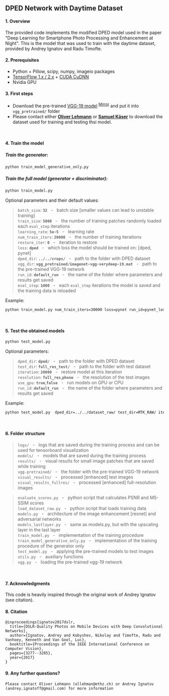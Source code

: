 ## DPED Network with Daytime Dataset

#### 1. Overview 

The provided code implements the modified DPED model used in the paper "Deep Learning for Smartphone Photo Processing and Enhancement at Night".
This is the model that was used to train with the daytime dataset, provided by Andrey Ignatov and Radu Timofte.


#### 2. Prerequisites

- Python + Pillow, scipy, numpy, imageio packages
- [TensorFlow 1.x / 2.x](https://www.tensorflow.org/install/) + [CUDA CuDNN](https://developer.nvidia.com/cudnn)
- Nvidia GPU


#### 3. First steps

- Download the pre-trained [VGG-19 model](https://polybox.ethz.ch/index.php/s/7z5bHNg5r5a0g7k) <sup>[Mirror](https://drive.google.com/file/d/0BwOLOmqkYj-jMGRwaUR2UjhSNDQ/view?usp=sharing)</sup> and put it into `vgg_pretrained/` folder
- Please contact either [**Oliver Lehmann**](mailto:ollehman@ethz.ch) or [**Samuel Käser**](mailto:skaeser@ethz.ch) to download the dataset used for training and testing thsi model.

<br/>

#### 4. Train the model

##### Train the generator:
```bash
python train_model_generative_only.py
```

##### Train the full model (generator + discriminator):
```bash
python train_model.py
```

Optional parameters and their default values:

>```batch_size```: **```32```** &nbsp; - &nbsp; batch size [smaller values can lead to unstable training] <br/>
>```train_size```: **```5000```** &nbsp; - &nbsp; the number of training patches randomly loaded each ```eval_step``` iterations <br/>
>```learning_rate```: **```5e-5```** &nbsp; - &nbsp; learning rate <br/>
>```num_train_iters```: **```20000```** &nbsp; - &nbsp; the number of training iterations <br/>
> ```restore_iter```: **```0```** &nbsp; - &nbsp; iteration to restore <br/>
> ```loss```: **```dped```** &nbsp; - &nbsp; which loss the model should be trained on: [dped, pynet] <br/>
>```dped_dir```: **```../../crops/```** &nbsp; - &nbsp; path to the folder with DPED dataset <br/>
>```vgg_dir```: **```vgg_pretrained/imagenet-vgg-verydeep-19.mat```** &nbsp; - &nbsp; path to the pre-trained VGG-19 network <br/>
>```run_id```: **```default_run```** &nbsp; - &nbsp; the name of the folder where parameters and results get saved <br/>
>```eval_step```: **```1000```** &nbsp; - &nbsp; each ```eval_step``` iterations the model is saved and the training data is reloaded <br/>

Example:

```bash
python train_model.py num_train_iters=30000 loss=pynet run_id=pynet_loss
```

<br/>

#### 5. Test the obtained models

```bash
python test_model.py
```

Optional parameters:

>```dped_dir```: **```dped/```** &nbsp; - &nbsp; path to the folder with DPED dataset <br/>
>```test_dir```: **```full_res_test/```**  &nbsp; - &nbsp; path to the folder with test dataset <br/>
>```iteration```: **```20000```**  &nbsp; - &nbsp; restore model at this iteration <br/>
>```resolution```: **```full_res```**,**```phone```** &nbsp; - &nbsp; the resolution of the test images <br/>
>```use_gpu```: **```true```**,**```false```** &nbsp; - &nbsp; run models on GPU or CPU <br/>
>```run_id```: **```default_run```** &nbsp; - &nbsp; the name of the folder where parameters and results get saved <br/>

Example:

```bash
python test_model.py  dped_dir=../../dataset_raw/ test_dir=MTK_RAW/ iteration=33000 run_id=pynet_loss
```

<br/>

#### 6. Folder structure

>```logs/```            &nbsp; - &nbsp; logs that are saved during the training process and can be used for tensorboard visualization<br/>
>```models/```            &nbsp; - &nbsp; models that are saved during the training process <br/>
>```results/```           &nbsp; - &nbsp; visual results for small image patches that are saved while training <br/>
>```vgg-pretrained/```    &nbsp; - &nbsp; the folder with the pre-trained VGG-19 network <br/>
>```visual_results/```    &nbsp; - &nbsp; processed [enhanced] test images <br/>
> ```visual_results_fullres/```    &nbsp; - &nbsp; processed [enhanced] full-resolution images <br/>

>```evaluate_scores.py```    &nbsp; - &nbsp; python script that calculates PSNR and MS-SSIM scores <br/>
>```load_dataset_raw.py```    &nbsp; - &nbsp; python script that loads training data <br/>
>```models.py```          &nbsp; - &nbsp; architecture of the image enhancement [resnet] and adversarial networks <br/>
>```models_lastlayer.py```          &nbsp; - &nbsp; same as models.py, but with the upscaling layer in the last layer <br/>
>```train_model.py```     &nbsp; - &nbsp; implementation of the training procedure <br/>
>```train_model_generative_only.py```     &nbsp; - &nbsp; implementation of the training procedure of the generator only <br/>
>```test_model.py```      &nbsp; - &nbsp; applying the pre-trained models to test images <br/>
>```utils.py```           &nbsp; - &nbsp; auxiliary functions <br/>
>```vgg.py```             &nbsp; - &nbsp; loading the pre-trained vgg-19 network <br/>

<br/>

#### 7. Acknowledgments

This code is heavily inspired through the original work of Andrey Ignatov (see citation).

#### 8. Citation

```
@inproceedings{ignatov2017dslr,
  title={DSLR-Quality Photos on Mobile Devices with Deep Convolutional Networks},
  author={Ignatov, Andrey and Kobyshev, Nikolay and Timofte, Radu and Vanhoey, Kenneth and Van Gool, Luc},
  booktitle={Proceedings of the IEEE International Conference on Computer Vision},
  pages={3277--3285},
  year={2017}
}
```


#### 9. Any further questions?

```
Please contact Oliver Lehmann (ollehman@ethz.ch) or Andrey Ignatov (andrey.ignatoff@gmail.com) for more information
```
